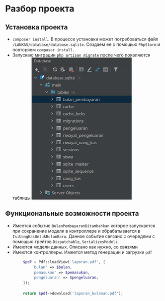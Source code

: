 # Разбор проекта

## Установка проекта
- ``composer install``. В процессе установки может потребоваться файл ``/LANKAS/database/database.sqlite``. 
Создаем ее с помощью ``PhpStorm`` и повторяем  ``composer install``.
- Запускаю миграции ``php artisan migrate`` после чего появляются таблицы
  ![database structure](./documentation/Screenshot_20241227_183714.png)


## Функциональные возможности проекта
- Имеется событие ``BulanPembayaranDitambahkan`` которое запускается при сохранение модели в контроллере и 
обрабатывается в ``IsiUangKasUntukBulanBaru``. Данное событие связано с очередями с помощью трейтов
``Dispatchable``, ``SerializesModels``.
- Имеются модели данных. Описано как нужно, со связями
- Имеются контроллеры. Имеется метод генерации и загрузки ``pdf``
```php 
        $pdf = Pdf::loadView('laporan.pdf', [
            'bulan' => $bulan,
            'pemasukan' => $pemasukan,
            'pengeluaran' => $pengeluaran,
        ]);

        return $pdf->download('laporan_bulanan.pdf'); 
```

